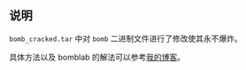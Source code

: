 ## 说明

`bomb_cracked.tar` 中对 `bomb` 二进制文件进行了修改使其永不爆炸。

具体方法以及 bomblab 的解法可以参考[我的博客](https://blog.imyangty.com/note-bomblab/)。